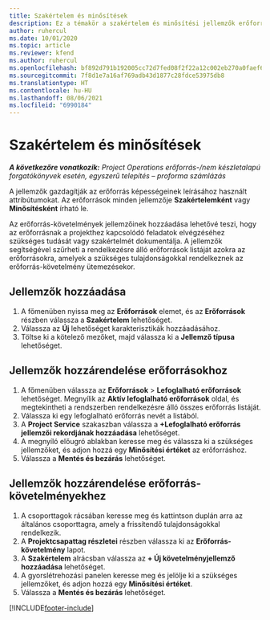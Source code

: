 ```yaml
---
title: Szakértelem és minősítések
description: Ez a témakör a szakértelem és minősítési jellemzők erőforrásokhoz való hozzáadásával kapcsolatban nyújt tájékoztatást.
author: ruhercul
ms.date: 10/01/2020
ms.topic: article
ms.reviewer: kfend
ms.author: ruhercul
ms.openlocfilehash: bf892d791b192005cc72d7fed08f2f22a12c002eb270a0faef6ae476fafafc20
ms.sourcegitcommit: 7f8d1e7a16af769adb43d1877c28fdce53975db8
ms.translationtype: HT
ms.contentlocale: hu-HU
ms.lasthandoff: 08/06/2021
ms.locfileid: "6990184"
---
```

# <a name="skills-and-certifications"></a>Szakértelem és minősítések
_**A következőre vonatkozik:** Project Operations erőforrás-/nem készletalapú forgatókönyvek esetén, egyszerű telepítés – proforma számlázás_

A jellemzők gazdagítják az erőforrás képességeinek leírásához használt attribútumokat. Az erőforrások minden jellemzője **Szakértelemként** vagy **Minősítésként** írható le.

Az erőforrás-követelmények jellemzőinek hozzáadása lehetővé teszi, hogy az erőforrásnak a projekthez kapcsolódó feladatok elvégzéséhez szükséges tudását vagy szakértelmét dokumentálja. A jellemzők segítségével szűrheti a rendelkezésre álló erőforrások listáját azokra az erőforrásokra, amelyek a szükséges tulajdonságokkal rendelkeznek az erőforrás-követelmény ütemezésekor.

## <a name="add-characteristics"></a>Jellemzők hozzáadása

1. A főmenüben nyissa meg az **Erőforrások** elemet, és az **Erőforrások** részben válassza a **Szakértelem** lehetőséget.
2. Válassza az **Új** lehetőséget karakterisztikák hozzáadásához.
3. Töltse ki a kötelező mezőket, majd válassza ki a **Jellemző típusa** lehetőséget.

## <a name="assign-characteristics-to-resources"></a>Jellemzők hozzárendelése erőforrásokhoz

1. A főmenüben válassza az **Erőforrások** > **Lefoglalható erőforrások** lehetőséget. Megnyílik az **Aktív lefoglalható erőforrások** oldal, és megtekintheti a rendszerben rendelkezésre álló összes erőforrás listáját.
2. Válassza ki egy lefoglalható erőforrás nevét a listából.
3. A **Project Service** szakaszban válassza a **+Lefoglalható erőforrás jellemzői rekordjának hozzáadása** lehetőséget.
4. A megnyíló előugró ablakban keresse meg és válassza ki a szükséges jellemzőket, és adjon hozzá egy **Minősítési értéket** az erőforráshoz.
5. Válassza a **Mentés és bezárás** lehetőséget.

## <a name="assign-characteristics-to-resource-requirements"></a>Jellemzők hozzárendelése erőforrás-követelményekhez

1. A csoporttagok rácsában keresse meg és kattintson duplán arra az általános csoporttagra, amely a frissítendő tulajdonságokkal rendelkezik.
2. A **Projektcsapattag részletei** részben válassza ki az **Erőforrás-követelmény** lapot.
3. A **Szakértelem** alrácsban válassza az **+ Új követelményjellemző hozzáadása** lehetőséget.
4. A gyorslétrehozási panelen keresse meg és jelölje ki a szükséges jellemzőket, és adjon hozzá egy **Minősítési értéket**.
5. Válassza a **Mentés és bezárás** lehetőséget.

[!INCLUDE[footer-include](../includes/footer-banner.md)]